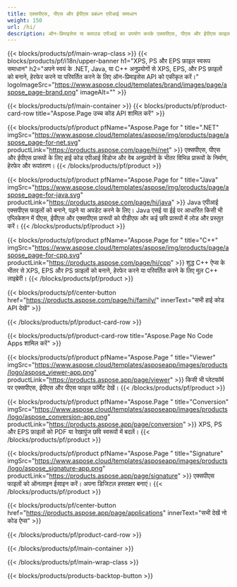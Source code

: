 ```yaml
---
title: एक्सपीएस, पीएस और ईपीएस प्रबंधन एपीआई समाधान
weight: 150
url: /hi/
description: ऑन-प्रिमाइसेस या क्लाउड एपीआई का उपयोग करके एक्सपीएस, पीएस और ईपीएस फ़ाइल मैनिपुलेशन एप्लिकेशन विकसित करें, या एक्सपीएस, पीएस और ईपीएस फाइलों को देखने, मर्ज करने या कनवर्ट करने के लिए बस क्रॉस-प्लेटफ़ॉर्म ऐप का उपयोग करें।
---
```



{{< blocks/products/pf/main-wrap-class >}}
{{< blocks/products/pf/i18n/upper-banner h1="XPS, PS और EPS फ़ाइल स्वरूप समाधान" h2="अपने स्वयं के .NET, Java, या C++ अनुप्रयोगों से XPS, EPS, और PS फ़ाइलों को बनाने, हेरफेर करने या परिवर्तित करने के लिए ऑन-प्रिमाइसेस API को एकीकृत करें।" logoImageSrc="https://www.aspose.cloud/templates/brand/images/page/aspose_page-brand.png" imageAlt="" >}}

{{< blocks/products/pf/main-container >}}
{{< blocks/products/pf/product-card-row title="Aspose.Page उच्च कोड API शामिल करें" >}}

{{< blocks/products/pf/product pfName="Aspose.Page for " title=".NET" imgSrc="https://www.aspose.cloud/templates/aspose/img/products/page/aspose_page-for-net.svg" productLink="https://products.aspose.com/page/hi/net" >}}
एक्सपीएस, पीएस और ईपीएस प्रारूपों के लिए हाई कोड एपीआई विंडोज और वेब अनुप्रयोगों के भीतर विभिन्न प्रारूपों के निर्माण, हेरफेर और रूपांतरण।
{{< /blocks/products/pf/product >}}

{{< blocks/products/pf/product pfName="Aspose.Page for " title="Java" imgSrc="https://www.aspose.cloud/templates/aspose/img/products/page/aspose_page-for-java.svg" productLink="https://products.aspose.com/page/hi/java" >}}
Java एपीआई एक्सपीएस फाइलों को बनाने, पढ़ने या अपडेट करने के लिए। Java एसई या ईई पर आधारित किसी भी एप्लिकेशन में पीएस, ईपीएस और एक्सपीएस प्रारूपों को पीडीएफ और कई छवि प्रारूपों में लोड और प्रस्तुत करें।
{{< /blocks/products/pf/product >}}

{{< blocks/products/pf/product pfName="Aspose.Page for " title="C++" imgSrc="https://www.aspose.cloud/templates/aspose/img/products/page/aspose_page-for-cpp.svg" productLink="https://products.aspose.com/page/hi/cpp" >}}
शुद्ध C++ ऐप्स के भीतर से XPS, EPS और PS फ़ाइलों को बनाने, हेरफेर करने या परिवर्तित करने के लिए मूल C++ लाइब्रेरी।
{{< /blocks/products/pf/product >}}

{{< blocks/products/pf/center-button href="https://products.aspose.com/page/hi/family/" innerText="सभी हाई कोड API देखें" >}}

{{< /blocks/products/pf/product-card-row >}}

{{< blocks/products/pf/product-card-row title="Aspose.Page No Code Apps शामिल करें" >}}

{{< blocks/products/pf/product pfName="Aspose.Page " title="Viewer" imgSrc="https://www.aspose.cloud/templates/asposeapp/images/products/logo/aspose_viewer-app.png" productLink="https://products.aspose.app/page/viewer" >}}
किसी भी प्लेटफॉर्म पर एक्सपीएस, ईपीएस और पीएस फाइल फॉर्मेट देखें।
{{< /blocks/products/pf/product >}}

{{< blocks/products/pf/product pfName="Aspose.Page " title="Conversion" imgSrc="https://www.aspose.cloud/templates/asposeapp/images/products/logo/aspose_conversion-app.png" productLink="https://products.aspose.app/page/conversion" >}}
XPS, PS और EPS फ़ाइलों को PDF या रेखापुंज छवि स्वरूपों में बदलें।
{{< /blocks/products/pf/product >}}

{{< blocks/products/pf/product pfName="Aspose.Page " title="Signature" imgSrc="https://www.aspose.cloud/templates/asposeapp/images/products/logo/aspose_signature-app.png" productLink="https://products.aspose.app/page/signature" >}}
एक्सपीएस फाइलों को ऑनलाइन ईसाइन करें। अपना डिजिटल हस्ताक्षर बनाएं।
{{< /blocks/products/pf/product >}}

{{< blocks/products/pf/center-button href="https://products.aspose.app/page/applications" innerText="सभी देखें नो कोड ऐप्स" >}}

{{< /blocks/products/pf/product-card-row >}}

{{< /blocks/products/pf/main-container >}}


{{< /blocks/products/pf/main-wrap-class >}}

{{< blocks/products/products-backtop-button >}}